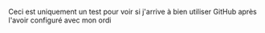 Ceci est uniquement un test pour voir si j'arrive à bien utiliser GitHub après l'avoir configuré avec mon ordi
